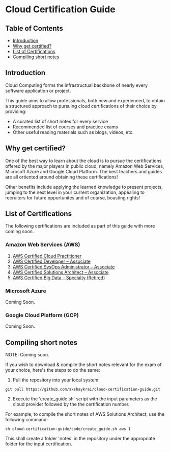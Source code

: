 # Cloud Certification Guide

## Table of Contents
- [Introduction](https://github.com/akshaykrai/cloud-certification-guide#introduction)
- [Why get certified?](https://github.com/akshaykrai/cloud-certification-guide#why-get-certified)
- [List of Certifications](https://github.com/akshaykrai/cloud-certification-guide#list-of-certifications)
- [Compiling short notes](https://github.com/akshaykrai/cloud-certification-guide#compiling-short-notes)

## Introduction

Cloud Computing forms the infrastructual backbone of nearly every software application or project. 

This guide aims to allow professionals, both new and experienced, to obtain a structured approach to pursuing cloud certifications of their choice by providing:

- A curated list of short notes for every service
- Recommended list of courses and practice exams
- Other useful reading materials such as blogs, videos, etc.

## Why get certified?

One of the best way to learn about the cloud is to pursue the certifications offered by the major players in public cloud, namely Amazon Web Services, Microsoft Azure and Google Cloud Platform. The best teachers and guides are all ortiented around obtaining these certifications!

Other benefits include applying the learned knowledge to present projects, jumping to the next level in your current organization, appealing to recruiters for future oppurtunites and of course, boasting rights!

## List of Certifications

The following certifications are included as part of this guide with more coming soon.

### Amazon Web Services (AWS)

01. [AWS Certified Cloud Practitioner](aws/cloud-practitioner/README.md)
02. [AWS Certified Developer – Associate](aws/developer-associate/README.md)
03. [AWS Certified SysOps Administrator – Associate](aws/sysops-adminstrator-associate/README.md)
04. [AWS Certified Solutions Architect – Associate](aws/solutions-architect-associate/README.md)
05. [AWS Certified Big Data – Specialty (Retired)](aws/big-data-specialty/README.md)

### Microsoft Azure

Coming Soon.

### Google Cloud Platform (GCP)

Coming Soon.

## Compiling short notes

NOTE: Coming soon.

If you wish to download & compile the short notes relevant for the exam of your choice, here's the steps to do the same:

1. Pull the repository into your local system.

```
git pull https://github.com/akshaykrai/cloud-certification-guide.git
```

2. Execute the 'create_guide.sh' script with the input parameters as the cloud provider followed by the the certification number.

For example, to compile the short notes of AWS Solutions Architect, use the following command:

```
sh cloud-certification-guide/code/create_guide.sh aws 1
```

This shall create a folder 'notes' in the repository under the appropriate folder for the input certification.

